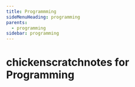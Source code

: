 ```yaml
---
title: Programmming
sideMenuHeading: programming
parents:
  - programming
sidebar: programming
---
```


# chickenscratchnotes for Programming
